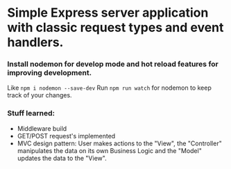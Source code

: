 # Simple Express server application with classic request types and event handlers. 

### Install nodemon for develop mode and hot reload features for improving development. 
Like `npm i nodemon --save-dev`
Run `npm run watch` for nodemon to keep track of your changes.

### Stuff learned: 

 - Middleware build
 - GET/POST request's implemented
 - MVC design pattern: User makes actions to the "View", the "Controller" manipulates the data on its own Business Logic and the "Model" updates the data to the "View".